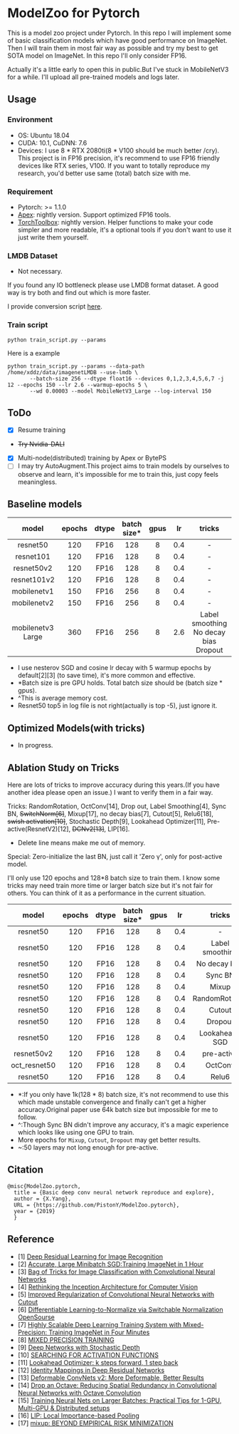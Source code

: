 # ModelZoo for Pytorch

This is a model zoo project under Pytorch. In this repo I will implement some of basic classification
models which have good performance on ImageNet. Then I will train them in most fair way as possible and
try my best to get SOTA model on ImageNet. In this repo I'll only consider FP16.

Actually it's a little early to open this in public.But I've stuck in MobileNetV3 for a while.
I'll upload all pre-trained models and logs later.


## Usage
### Environment
- OS: Ubuntu 18.04
- CUDA: 10.1, CuDNN: 7.6
- Devices: I use 8 * RTX 2080ti(8 * V100 should be much better /cry). This project is in FP16 precision, it's recommend to use FP16 friendly devices like 
RTX series, V100. If you want to totally reproduce my research, you'd better use same (total) batch size with me.

### Requirement
- Pytorch: >= 1.1.0
- [Apex](https://github.com/NVIDIA/apex): nightly version. Support optimized FP16 tools.
- [TorchToolbox](https://github.com/deeplearningforfun/torch-toolbox): nightly version.
Helper functions to make your code simpler and more readable, it's a optional tools
if you don't want to use it just write them yourself.

### LMDB Dataset
- Not necessary.

If you found any IO bottleneck please use LMDB format dataset. A good way is try both and find out
which is more faster.

I provide conversion script [here](scripts/generate_LMDB_dataset.py).

### Train script
```shell
python train_script.py --params
```
Here is a example
```shell
python train_script.py --params --data-path /home/xddz/data/imagenetLMDB --use-lmdb \
       --batch-size 256 --dtype float16 --devices 0,1,2,3,4,5,6,7 -j 12 --epochs 150 --lr 2.6 --warmup-epochs 5 \ 
       --wd 0.00003 --model MobileNetV3_Large --log-interval 150
```

## ToDo
- [x] Resume training
- ~~Try Nvidia-DALI~~
- [x] Multi-node(distributed) training by Apex or BytePS
- [ ] I may try AutoAugment.This project aims to train models by ourselves to observe and learn,
     it's impossible for me to train this, just copy feels meaningless.

## Baseline models

|model | epochs| dtype |batch size*|gpus  | lr  |  tricks|memory cost(MiB)^|top1/top5  |params/logs|
|:----:|:-----:|:-----:|:---------:|:----:|:---:|:------:|:---------------:|:---------:|:---------:|
|resnet50|120  |FP16   |128        |  8   |0.4  | -      |   7700          |77.36/-    |[Google Drive](https://drive.google.com/drive/folders/1orshUNj-4LroO2q-vyd45c_Iz7alQ50M?usp=sharing)|
|resnet101|120 |FP16   |128        |  8   |0.4  | -      |   10300         |79.13/94.38|[Google Drive](https://drive.google.com/drive/folders/1nmdpX39_9KidxxUXuL0uDYpDGjavQS0M?usp=sharing)|
|resnet50v2|120|FP16   |128        |  8   |0.4  | -      |   7700          |77.06/93.44|[Google Drive](https://drive.google.com/drive/folders/1W_GBANCv0eOQaTmDFZ-NrNJlUay5NP-C?usp=sharing)|
|resnet101v2|120|FP16  |128        |  8   |0.4  | -      |   9900          |78.90/94.39|[Google Drive](https://drive.google.com/drive/folders/1L4r5S9MciLUkBzzjZwZ-vlC2xH1O1Csj?usp=sharing)|
|mobilenetv1|150|FP16  |256        |  8   |0.4  | -      |   9800          |72.17/90.70|[Google Drive](https://drive.google.com/drive/folders/1n_4WTnh-anrszm1VCo35etmUsG7O4j9e?usp=sharing)|
|mobilenetv2|150|FP16  |256        |  8   |0.4  | -      |   9800          |71.94/90.59|[Google Drive](https://drive.google.com/drive/folders/1PqqyZ02L4h42KOVPSO6e9A0a_gVCir_b?usp=sharing)|
|mobilenetv3 Large|360|FP16  |256        |  8   |2.6  |Label smoothing No decay bias Dropout|   8800          |75.64/92.61 |[Google Drive](https://drive.google.com/drive/folders/1pZSDhNuSxSIyKq4Leyam9m5iQr1Xcpf6?usp=sharing)|



- I use nesterov SGD and cosine lr decay with 5 warmup epochs by default[2][3] (to save time), it's more common and effective.
- *Batch size is pre GPU holds. Total batch size should be (batch size * gpus).
- ^This is average memory cost.
- Resnet50 top5 in log file is not right(actually is top -5), just ignore it.


## Optimized Models(with tricks)
- In progress.

## Ablation Study on Tricks

Here are lots of tricks to improve accuracy during this years.(If you have another idea please open an issue.)
I want to verify them in a fair way.


Tricks: RandomRotation, OctConv[14], Drop out, Label Smoothing[4], Sync BN, ~~SwitchNorm[6]~~, Mixup[17], no decay bias[7], 
Cutout[5], Relu6[18], ~~swish activation[10]~~, Stochastic Depth[9], Lookahead Optimizer[11], Pre-active(ResnetV2)[12],
~~DCNv2[13]~~, LIP[16].

- Delete line means make me out of memory.

Special: Zero-initialize the last BN, just call it 'Zero γ', only for post-active model.

I'll only use 120 epochs and 128*8 batch size to train them.
I know some tricks may need train more time or larger batch size but it's not fair for others.
You can think of it as a performance in the current situation.


|model | epochs| dtype |batch size*|gpus  | lr  |  tricks|degree|top1/top5  |improve |params/logs|
|:----:|:-----:|:-----:|:---------:|:----:|:---:|:------:|:----:|:---------:|:------:|:----:|
|resnet50|120  |FP16   |128        | 8    |0.4  | -      |   -  |77.36/-    |baseline|[Google Drive](https://drive.google.com/drive/folders/1orshUNj-4LroO2q-vyd45c_Iz7alQ50M?usp=sharing)|
|resnet50|120  |FP16   |128        | 8    |0.4  |Label smoothing|smoothing=0.1|77.78/93.80 |**+0.42** |[Google Drive](https://drive.google.com/drive/folders/1CO8Fmbiy1TgEvdpU-KKV7AHIa7EanaqG?usp=sharing)|
|resnet50|120  |FP16   |128        | 8    |0.4  |No decay bias  |-            |77.28/93.61*|-0.08 |[Google Drive](https://drive.google.com/drive/folders/1oYC3EjLn-2nnWrS_UrhaP_3YY3uhWzhz?usp=sharing)|
|resnet50|120  |FP16   |128        | 8    |0.4  |Sync BN        |-            |77.31/93.49^|-0.05 |[Google Drive](https://drive.google.com/drive/folders/1QW2LSl7JsTcnCGM289N9wA-xkjkuhBvg?usp=sharing)|
|resnet50|120  |FP16   |128        | 8    |0.4  |Mixup          |alpha=0.2    |77.49/93.73 |**+0.13** |missing|
|resnet50|120  |FP16   |128        | 8    |0.4  |RandomRotation |degree=15    |76.64/93.28 |-1.15 |[Google Drive](https://drive.google.com/drive/folders/1FYmTVStop4VT5LA9RCPUbWPnzGsEJoCy?usp=sharing)|
|resnet50|120  |FP16   |128        | 8    |0.4  |Cutout         |read code    |77.44/93.62 |**+0.08** |[Google Drive](https://drive.google.com/drive/folders/1HhDTDkj6Zg_oJT-5TQZu1RP-CYs1fr3U?usp=sharing)|
|resnet50|120  |FP16   |128        | 8    |0.4  |Dropout        |rate=0.3     |77.11/93.58 |-0.25 |[Google Drive](https://drive.google.com/drive/folders/1sA6e8sewz-Za6ySUUJcLpiTjV9V1Fk8f?usp=sharing)|
|resnet50|120  |FP16   |128        | 8    |0.4  |Lookahead-SGD  |    -        |77.23/93.39 |-0.13 |[Google Drive](https://drive.google.com/drive/folders/1gC8pD7CDDQ7haBKhNBNqj8i9Xsk3cNla?usp=sharing)|
|resnet50v2|120  |FP16 |128        | 8    |0.4  |pre-active     |    -        |77.06/93.44~|-0.30 |[Google Drive](https://drive.google.com/drive/folders/1W_GBANCv0eOQaTmDFZ-NrNJlUay5NP-C?usp=sharing)|
|oct_resnet50|120  |FP16 |128      | 8    |0.4  |OctConv        |alpha=0.125  |-|-||
|resnet50|120  |FP16   |128        | 8    |0.4  |Relu6          |             |77.28/93.5  |-0.08 |[Google Drive](https://drive.google.com/drive/folders/1en9SQq2ZeswaZoTiYDAR_vQS3YAJU5gq?usp=sharing)|


- *:If you only have 1k(128 * 8) batch size, it's not recommend to use this which made unstable convergence and finally 
    can't get a higher accuracy.Original paper use 64k batch size but impossible for me to follow.
- ^:Though Sync BN didn't improve any accuracy, it's a magic experience which looks like using one GPU to train.
- More epochs for `Mixup`, `Cutout`, `Dropout` may get better results.
- ~:50 layers may not long enough for pre-active.

## Citation
```
@misc{ModelZoo.pytorch,
  title = {Basic deep conv neural network reproduce and explore},
  author = {X.Yang},
  URL = {https://github.com/PistonY/ModelZoo.pytorch},
  year = {2019}
  }
```

## Reference
- [1] [Deep Residual Learning for Image Recognition](https://arxiv.org/pdf/1512.03385.pdf)
- [2] [Accurate, Large Minibatch SGD:Training ImageNet in 1 Hour](https://arxiv.org/pdf/1706.02677.pdf)
- [3] [Bag of Tricks for Image Classification with Convolutional Neural Networks](https://arxiv.org/pdf/1812.01187.pdf)
- [4] [Rethinking the Inception Architecture for Computer Vision](https://arxiv.org/pdf/1512.00567.pdf)
- [5] [Improved Regularization of Convolutional Neural Networks with Cutout](https://arxiv.org/pdf/1708.04552.pdf)
- [6] [Differentiable Learning-to-Normalize via Switchable Normalization](https://arxiv.org/pdf/1806.10779.pdf) [OpenSourse](https://github.com/switchablenorms/Switchable-Normalization)
- [7] [Highly Scalable Deep Learning Training System with Mixed-Precision: Training ImageNet in Four Minutes](https://arxiv.org/pdf/1807.11205.pdf)
- [8] [MIXED PRECISION TRAINING](https://arxiv.org/pdf/1710.03740.pdf)
- [9] [Deep Networks with Stochastic Depth](https://arxiv.org/pdf/1603.09382.pdf)
- [10] [SEARCHING FOR ACTIVATION FUNCTIONS](https://arxiv.org/pdf/1710.05941.pdf)
- [11] [Lookahead Optimizer: k steps forward, 1 step back](https://arxiv.org/abs/1907.08610)
- [12] [Identity Mappings in Deep Residual Networks](https://arxiv.org/pdf/1603.05027.pdf)
- [13] [Deformable ConvNets v2: More Deformable, Better Results](https://arxiv.org/pdf/1811.11168.pdf)
- [14] [Drop an Octave: Reducing Spatial Redundancy in Convolutional Neural Networks with Octave Convolution](https://export.arxiv.org/pdf/1904.05049)
- [15] [Training Neural Nets on Larger Batches: Practical Tips for 1-GPU, Multi-GPU & Distributed setups](https://medium.com/huggingface/training-larger-batches-practical-tips-on-1-gpu-multi-gpu-distributed-setups-ec88c3e51255)
- [16] [LIP: Local Importance-based Pooling](https://arxiv.org/pdf/1908.04156v1.pdf)
- [17] [mixup: BEYOND EMPIRICAL RISK MINIMIZATION](https://arxiv.org/pdf/1710.09412.pdf)